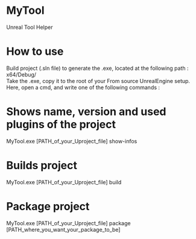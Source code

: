 # MyTool
 Unreal Tool Helper

# How to use
Build project (.sln file) to generate the .exe, located at the following path : x64/Debug/  
Take the .exe, copy it to the root of your From source UnrealEngine setup.  
Here, open a cmd, and write one of the following commands :  

# Shows name, version and used plugins of the project
MyTool.exe [PATH_of_your_Uproject_file] show-infos

# Builds project
MyTool.exe [PATH_of_your_Uproject_file] build

# Package project
MyTool.exe [PATH_of_your_Uproject_file] package [PATH_where_you_want_your_package_to_be]